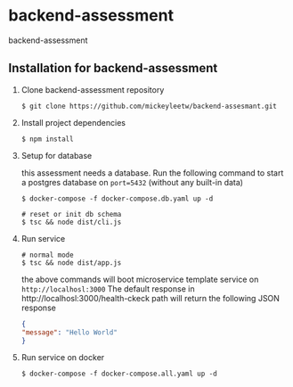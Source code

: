 # backend-assessment
backend-assessment


## Installation for backend-assessment

1. Clone backend-assessment repository

   ```shell
   $ git clone https://github.com/mickeyleetw/backend-assesmant.git
   ```

2. Install project dependencies

   ```shell
   $ npm install
   ```

3. Setup for database

   this assessment needs a database. Run the following command to start a postgres database on `port=5432` (without any built-in data)

   ```shell
   $ docker-compose -f docker-compose.db.yaml up -d

   # reset or init db schema
   $ tsc && node dist/cli.js
   ```

4. Run service

   ```shell
   # normal mode
   $ tsc && node dist/app.js
   ```

   the above commands will boot microservice template service on `http://localhosl:3000`
   The default response in http://localhosl:3000/health-ckeck path will return the following JSON response

   ```json
   {
   "message": "Hello World"
   }
   ```

5. Run service on docker
   ```shell
   $ docker-compose -f docker-compose.all.yaml up -d
